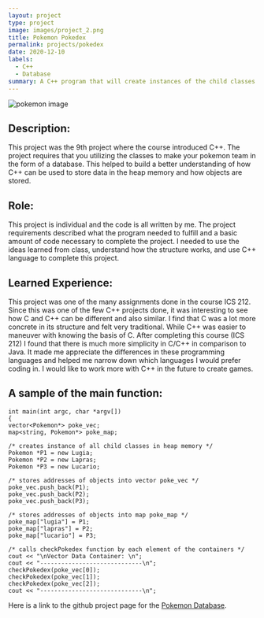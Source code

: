 ```yaml
---
layout: project
type: project
image: images/project_2.png
title: Pokemon Pokedex
permalink: projects/pokedex
date: 2020-12-10
labels:
  - C++
  - Database
summary: A C++ program that will create instances of the child classes in the heap memory, creating two data containers. 
---
```


![pokemon image](https://tbui00.github.io/images/pokemon_image.jpg)

## Description: 
This project was the 9th project where the course introduced C++. The project requires that you utilizing the classes to make your pokemon team in the form of a database. This helped to build a better understanding of how C++ can be used to store data in the heap memory and how objects are stored.

## Role:
This project is individual and the code is all written by me. The project requirements described what the program needed to fulfill and a basic amount of code necessary to complete the project. I needed to use the ideas learned from class, understand how the structure works, and use C++ language to complete this project.

## Learned Experience:
This project was one of the many assignments done in the course ICS 212. Since this was one of the few C++ projects done, it was interesting to see how C and C++ can be different and also similar. I find that C was a lot more concrete in its structure and felt very traditional. While C++ was easier to maneuver with knowing the basis of C. After completing this course (ICS 212) I found that there is much more simplicity in C/C++ in comparison to Java. It made me appreciate the differences in these programming languages and helped me narrow down which languages I would prefer coding in. I would like to work more with C++ in the future to create games.

## A sample of the main function:

    int main(int argc, char *argv[])
    {
    vector<Pokemon*> poke_vec;
    map<string, Pokemon*> poke_map;

    /* creates instance of all child classes in heap memory */
    Pokemon *P1 = new Lugia;
    Pokemon *P2 = new Lapras;
    Pokemon *P3 = new Lucario;

    /* stores addresses of objects into vector poke_vec */
    poke_vec.push_back(P1);
    poke_vec.push_back(P2);
    poke_vec.push_back(P3);

    /* stores addresses of objects into map poke_map */
    poke_map["lugia"] = P1;
    poke_map["lapras"] = P2;
    poke_map["lucario"] = P3;

    /* calls checkPokedex function by each element of the containers */
    cout << "\nVector Data Container: \n";
    cout << "-----------------------------\n";
    checkPokedex(poke_vec[0]);
    checkPokedex(poke_vec[1]);
    checkPokedex(poke_vec[2]);
    cout << "-----------------------------\n";
    
Here is a link to the github project page for the [Pokemon Database]( https://github.com/tbui00/pokemon-database).

&nbsp;
&nbsp;

